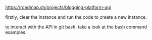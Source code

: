 https://roadmap.sh/projects/blogging-platform-api


firstly, clear the instance and run the code to create a new instance.



to interact with the API in git bash, take a look at the bash command examples.
